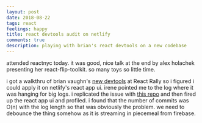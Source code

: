 ```yaml
---
layout: post
date: 2018-08-22
tags: react
feelings: happy
title: react devtools audit on netlify
comments: true
description: playing with brian's react devtools on a new codebase
---
```


attended reactnyc today. it was good, nice talk at the end by alex holachek presenting her react-flip-toolkit. so many toys so little time.

i got a walkthru of brian vaughn's [new devtools](https://github.com/facebook/react-devtools/issues/1099) at React Rally so i figured i could apply it on netlify's react app ui. irene pointed me to the log where it was hanging for big logs. i replicated the issue with [this repo](https://github.com/sw-yx/netlify-generate-big-log-for-perf-devtools/blob/master/index.js) and then fired up the react app ui and profiled. i found that the number of commits  was O(n) with the log length so that was obviously the problem. we need to debounce the thing somehow as it is streaming in piecemeal from firebase.
